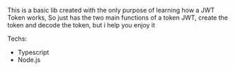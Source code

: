This is a basic lib created with the only purpose of learning how a JWT Token works, So just has the two main functions of a token JWT, create the token and decode the token, but i help you enjoy it

Techs:
- Typescript
- Node.js
